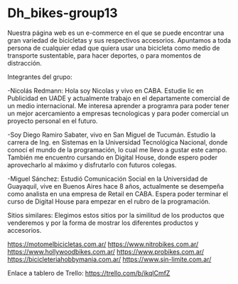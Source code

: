 # Dh_bikes-group13


Nuestra página web es un e-commerce en el que se puede encontrar una gran variedad de bicicletas y sus respectivos accesorios. Apuntamos a toda persona de cualquier edad que quiera usar una bicicleta como medio de transporte sustentable, para hacer deportes, o para momentos de distracción.

Integrantes del grupo:

-Nicolás Redmann: Hola soy Nicolas y vivo en CABA. Estudie lic en Publicidad en UADE y actualmente trabajo en el departamente comercial de un medio internacional. Me interesa aprender a programra para poder tener un mejor acercamiento a empresas tecnologicas y para poder comercial un proyecto personal en el futuro.

-Soy Diego Ramiro Sabater, vivo en San Miguel de Tucumán. Estudio la carrera de Ing. en Sistemas en la Universidad Tecnológica Nacional, donde conocí el mundo de la programación, lo cual me llevo a gustar este campo. También me encuentro cursando en Digital House, donde espero poder aprovecharlo al máximo y disfrutarlo con futuros colegas.

-Miguel Sánchez: Estudió Comunicación Social en la Universidad de Guayaquil, vive en Buenos Aires hace 8 años, actualmente se desempeña como analista en una empresa de Retail en CABA. Espera poder terminar el curso de Digital House para empezar en el rubro de la programación.

Sitios similares: Elegimos estos sitios por la similitud de los productos que venderemos y por la forma de mostrar los diferentes productos y accesorios.

https://motomelbicicletas.com.ar/ https://www.nitrobikes.com.ar/ https://www.hollywoodbikes.com.ar/ https://www.probikes.com.ar/ https://bicicleteriahobbymania.com.ar/ https://www.sin-limite.com.ar/

Enlace a tablero de Trello: https://trello.com/b/ikqlCmfZ
